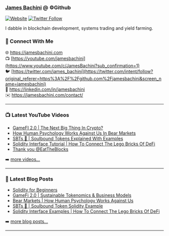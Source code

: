 ### [James Bachini][website] @ ⚙️Github

[![Website](https://img.shields.io/website?label=jamesbachini.com&style=for-the-badge&url=https%3A%2F%2Fjamesbachini.com)](https://jamesbachini.com)
[![Twitter Follow](https://img.shields.io/twitter/follow/james_bachini?color=1DA1F2&logo=twitter&style=for-the-badge)](https://twitter.com/intent/follow?original_referer=https%3A%2F%2Fgithub.com%2Fjamesbachini&screen_name=jamesbachini)

I dabble in blockchain development, systems trading and yield farming.

### 👋 Connect With Me

🌐 https://jamesbachini.com
<br />
📺 [https://youtube.com/jamesbachini](https://www.youtube.com/c/JamesBachini?sub_confirmation=1)
<br />
🐦 [https://twitter.com/james_bachini](https://twitter.com/intent/follow?original_referer=https%3A%2F%2Fgithub.com%2Fjamesbachini&screen_name=jamesbachini)
<br />
👔 https://linkedin.com/in/jamesbachini
<br />
✉️ https://jamesbachini.com/contact/

---

### 📺 Latest YouTube Videos

<!-- YOUTUBE:START -->
- [GameFI 2.0 | The Next Big Thing In Crypto?](https://www.youtube.com/watch?v=Ul_Mza9IyYE)
- [How Human Psychology Works Against Us In Bear Markets](https://www.youtube.com/watch?v=6F1Cpk14stE)
- [SBTs 👻 | Soulbound Tokens Explained With Examples](https://www.youtube.com/watch?v=yCHeHI8hUY8)
- [Solidity Interface Tutorial | How To Connect The Lego Bricks Of DeFi](https://www.youtube.com/watch?v=GWZmklp7RTg)
- [Thank you @EatTheBlocks](https://www.youtube.com/watch?v=B5_9ZM_GVqE)
<!-- YOUTUBE:END -->

➡️ [more videos...](https://youtube.com/jamesbachini)

---

### 📝 Latest Blog Posts

<!-- BLOG-POST-LIST:START -->
- [Solidity for Beginners](https://jamesbachini.com/solidity-for-beginners/)
- [GameFi 2.0 | Sustainable Tokenomics &amp; Business Models](https://jamesbachini.com/gamefi/)
- [Bear Markets | How Human Psychology Works Against Us](https://jamesbachini.com/bear-markets/)
- [SBTs 👻 | Soulbound Token Solidity Example](https://jamesbachini.com/souldbound-token/)
- [Solidity Interface Examples | How To Connect The Lego Bricks Of DeFi](https://jamesbachini.com/solidity-interface/)
<!-- BLOG-POST-LIST:END -->

➡️ [more blog posts...](https://jamesbachini.com)

---

[website]: https://jamesbachini.com
[twitter]: https://twitter.com/james_bachini
[youtube]: https://youtube.com/jamesbachini
[linkedin]: https://linkedin.com/in/jamesbachini
